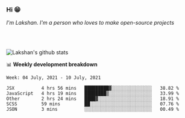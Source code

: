 ### Hi 😁

*I'm Lakshan. I'm a person who loves to make open-source projects*


<br/><br/>

![Lakshan's github stats](https://github-readme-stats.vercel.app/api?username=sandaruwan98&show_icons=true&theme=prussian )<br/>



📊 **Weekly development breakdown**
<!--START_SECTION:waka-->
```text
Week: 04 July, 2021 - 10 July, 2021

JSX          4 hrs 56 mins   █████████▓░░░░░░░░░░░░░░░   38.82 % 
JavaScript   4 hrs 19 mins   ████████▒░░░░░░░░░░░░░░░░   33.99 % 
Other        2 hrs 24 mins   ████▓░░░░░░░░░░░░░░░░░░░░   18.91 % 
SCSS         59 mins         ██░░░░░░░░░░░░░░░░░░░░░░░   07.76 % 
JSON         3 mins          ░░░░░░░░░░░░░░░░░░░░░░░░░   00.49 % 
```
<!--END_SECTION:waka-->

